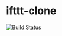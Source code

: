 # ifttt-clone

[![Build Status](https://travis-ci.com/dmm42/ifttt-clone.svg?token=QxTKXYbxuohUoj2qBESw&branch=master)](https://travis-ci.com/dmm42/ifttt-clone)